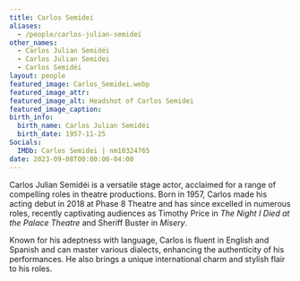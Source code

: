 ```yaml
---
title: Carlos Semidei
aliases: 
  - /people/carlos-julian-semidei
other_names: 
  - Carlos Julian Semidéi
  - Carlos Julian Semidei
  - Carlos Semidéi
layout: people
featured_image: Carlos_Semidei.webp
featured_image_attr: 
featured_image_alt: Headshot of Carlos Semidei
featured_image_caption: 
birth_info:
  birth_name: Carlos Julian Semidéi
  birth_date: 1957-11-25
Socials:
  IMDb: Carlos Semidei | nm10324765
date: 2023-09-08T00:00:00-04:00
---
```

Carlos Julian Semidéi is a versatile stage actor, acclaimed for a range of compelling roles in theatre productions. Born in 1957, Carlos made his acting debut in 2018 at Phase 8 Theatre and has since excelled in numerous roles, recently captivating audiences as Timothy Price in _The Night I Died at the Palace Theatre_ and Sheriff Buster in _Misery_.

Known for his adeptness with language, Carlos is fluent in English and Spanish and can master various dialects, enhancing the authenticity of his performances. He also brings a unique international charm and stylish flair to his roles.